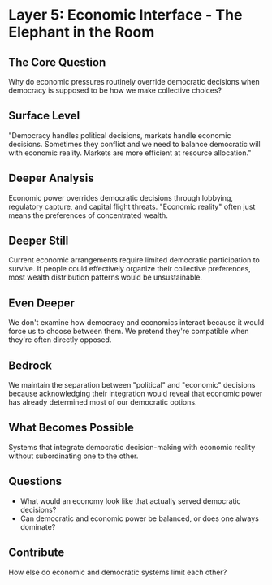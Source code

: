 # Layer 5: Economic Interface - The Elephant in the Room

## The Core Question
Why do economic pressures routinely override democratic decisions when democracy is supposed to be how we make collective choices?

## Surface Level
"Democracy handles political decisions, markets handle economic decisions. Sometimes they conflict and we need to balance democratic will with economic reality. Markets are more efficient at resource allocation."

## Deeper Analysis
Economic power overrides democratic decisions through lobbying, regulatory capture, and capital flight threats. "Economic reality" often just means the preferences of concentrated wealth.

## Deeper Still
Current economic arrangements require limited democratic participation to survive. If people could effectively organize their collective preferences, most wealth distribution patterns would be unsustainable.

## Even Deeper
We don't examine how democracy and economics interact because it would force us to choose between them. We pretend they're compatible when they're often directly opposed.

## Bedrock
We maintain the separation between "political" and "economic" decisions because acknowledging their integration would reveal that economic power has already determined most of our democratic options.

## What Becomes Possible
Systems that integrate democratic decision-making with economic reality without subordinating one to the other.

## Questions
- What would an economy look like that actually served democratic decisions?
- Can democratic and economic power be balanced, or does one always dominate?

## Contribute
How else do economic and democratic systems limit each other?
